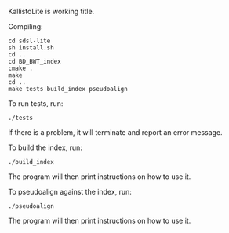 KallistoLite is working title.

Compiling:

    cd sdsl-lite
    sh install.sh
    cd ..
    cd BD_BWT_index
    cmake .
    make
    cd ..
    make tests build_index pseudoalign

To run tests, run:

    ./tests

If there is a problem, it will terminate and report an error message.

To build the index, run:

    ./build_index

The program will then print instructions on how to use it.

To pseudoalign against the index, run:

    ./pseudoalign

The program will then print instructions on how to use it.
